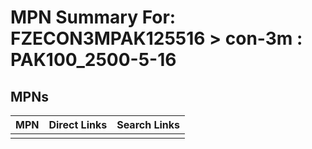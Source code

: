 



# MPN Summary For: FZECON3MPAK125516 > con-3m : PAK100_2500-5-16

## MPNs
  

|MPN|Direct Links|Search Links|
| :--- | :--- | :--- |
||||
